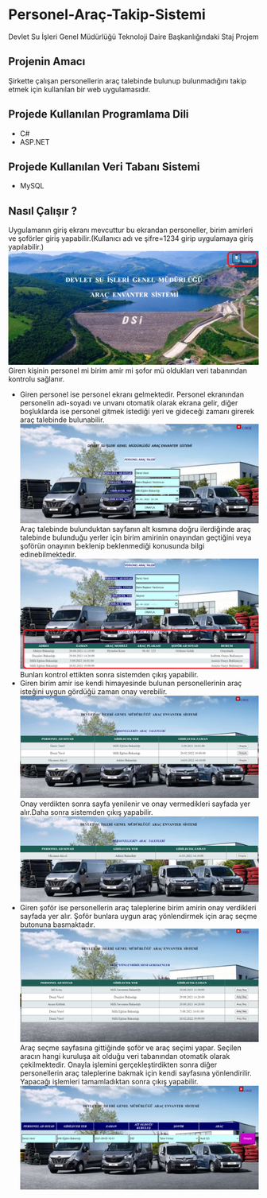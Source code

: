 # Personel-Araç-Takip-Sistemi
Devlet Su İşleri Genel Müdürlüğü Teknoloji Daire Başkanlığındaki Staj Projem

## Projenin Amacı
Şirkette çalışan personellerin araç talebinde bulunup bulunmadığını takip etmek için kullanılan bir web uygulamasıdır. 

## Projede Kullanılan Programlama Dili
 - C#
 - ASP.NET
 
## Projede Kullanılan  Veri Tabanı Sistemi
 - MySQL

## Nasıl Çalışır ?
Uygulamanın giriş ekranı mevcuttur bu ekrandan personeller, birim amirleri ve şoförler giriş yapabilir.(Kullanıcı adı ve şifre=1234 girip uygulamaya giriş yapılabilir.)
![](/images/giris.png)
Giren kişinin personel mi birim amir mi şofor mü oldukları veri tabanından kontrolu sağlanır. 
  - Giren personel ise personel ekranı gelmektedir. Personel ekranından personelin adı-soyadı ve unvanı otomatik olarak ekrana gelir, diğer boşluklarda ise personel gitmek istediği yeri ve gideceği zamanı girerek araç talebinde bulunabilir. 
![](/images/aractalebi.png)
Araç talebinde bulunduktan sayfanın alt kısmına doğru ilerdiğinde araç talebinde bulunduğu yerler için birim amirinin onayından geçtiğini veya şoförün onayının beklenip beklenmediği konusunda bilgi edinebilmektedir.
![](/images/talepsonuc.png)
Bunları kontrol ettikten sonra sistemden çıkış yapabilir.
   - Giren birim amir ise kendi himayesinde bulunan personellerinin araç isteğini uygun gördüğü zaman onay verebilir.
![](/images/birimamir.png)
Onay  verdikten sonra sayfa yenilenir ve onay vermedikleri sayfada yer alır.Daha sonra sistemden çıkış yapabilir.
![](/images/birimamir1.png)
   - Giren şoför ise personellerin araç taleplerine  birim amirin onay verdikleri sayfada yer alır. Şoför bunlara uygun araç yönlendirmek için araç seçme butonuna basmaktadır.
![](/images/sofor.png)
Araç seçme sayfasına gittiğinde şoför ve araç seçimi yapar. Seçilen aracın hangi kuruluşa ait olduğu veri tabanından otomatik olarak çekilmektedir. Onayla işlemini gerçekleştirdikten sonra diğer personellerin araç taleplerine bakmak için kendi sayfasına yönlendirilir. Yapacağı işlemleri tamamladıktan sonra çıkış yapabilir.
![](/images/arac.png)

